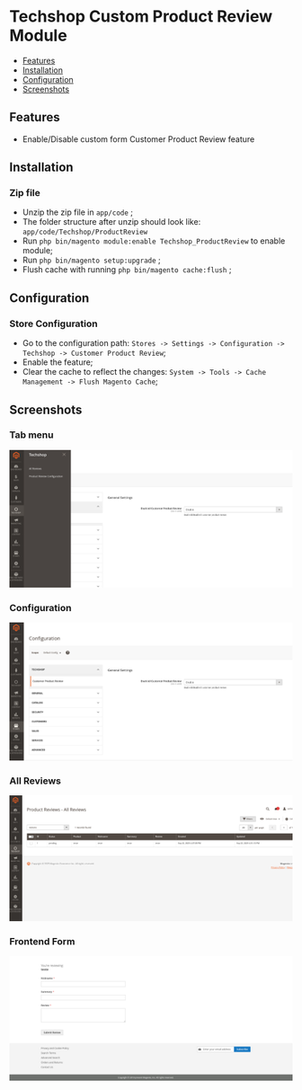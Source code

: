 # Techshop Custom Product Review Module

 - [Features](#features)
 - [Installation](#installation)
 - [Configuration](#configuration)
 - [Screenshots](#screenshots)


## Features
 - Enable/Disable custom form Customer Product Review feature

## Installation
### Zip file
 - Unzip the zip file in `app/code` ;
 - The folder structure after unzip should look like: `app/code/Techshop/ProductReview`
 - Run `php bin/magento module:enable Techshop_ProductReview` to enable module;
 - Run `php bin/magento setup:upgrade` ;
 - Flush cache with running `php bin/magento cache:flush` ;

## Configuration
### Store Configuration
 - Go to the configuration path: `Stores -> Settings -> Configuration -> Techshop -> Customer Product Review`;
 - Enable the feature;
 - Clear the cache to reflect the changes: `System -> Tools -> Cache Management -> Flush Magento Cache`;

 ## Screenshots
 ### Tab menu
 ![plot](./assets/feature_1.png)

### Configuration
 ![plot](./assets/feature_2.png)
 

 ### All Reviews
 ![plot](./assets/feature_3.png)
 
 ### Frontend Form
 ![plot](./assets/feature_4.png)
 